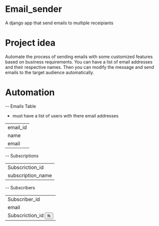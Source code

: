 # Email_sender

A django app that send emails to multiple receipiants

# Project idea

<p>Automate the process of sending emails with some customized features based on business requirements. You can have a list of email addresses and their respective names. Then you can modify the message and send emails to the target audience automatically.</p>

# Automation

-- Emails Table

- must have a list of users with there email addresses
<table>
<tr><td>email_id</td></tr>
<tr><td>name</td></tr>
<tr><td>email</td></tr>
</table>

-- Subscriptions

<table>
<tr><td>Subscriction_id</td></tr>
<tr><td>subscription_name</td></tr>
</table>

-- Subscribers

<table>
<tr><td>Subscriber_id</td></tr>
<tr><td>email</td></tr>
<tr><td>Subscriction_id <small><button>fk</button></small></td></tr>
</table>
